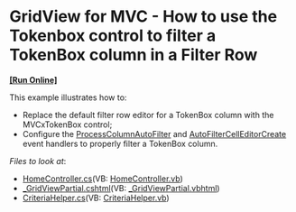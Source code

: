 # GridView for MVC - How to use the Tokenbox control to filter a TokenBox column in a Filter Row
<!-- run online -->
**[[Run Online]](https://codecentral.devexpress.com/253792317/)**
<!-- run online end -->

This example illustrates how to:  
- Replace the default filter row editor for a TokenBox column with the MVCxTokenBox control;  
- Configure the [ProcessColumnAutoFilter](https://docs.devexpress.com/AspNet/DevExpress.Web.Mvc.GridViewSettings.ProcessColumnAutoFilter) and [AutoFilterCellEditorCreate](https://docs.devexpress.com/AspNet/DevExpress.Web.Mvc.GridViewSettings.AutoFilterCellEditorCreate) event handlers to properly filter a TokenBox column.

<!-- default file list --> 
*Files to look at*:

* [HomeController.cs](./CS/WebApplication1/Controllers/HomeController.cs)(VB: [HomeController.vb](./VB/WebApplication1/Controllers/HomeController.vb))
* [_GridViewPartial.cshtml](./CS/WebApplication1/Views/Home/_GridViewPartial.cshtml)(VB: [_GridViewPartial.vbhtml](./VB/WebApplication1/Views/Home/_GridViewPartial.vbhtml))
* [CriteriaHelper.cs](./CS/WebApplication1/Code/CriteriaHelper.cs)(VB: [CriteriaHelper.vb](./VB/WebApplication1/Code/CriteriaHelper.vb))

<!-- default file list end -->



